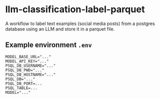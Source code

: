 # llm-classification-label-parquet

A workflow to label text examples (social media posts) from a postgres database using an LLM and store it in a parquet file.

## Example environment `.env`

```.env
MODEL_BASE_URL="..."
MODEL_API_KEY="..."
PSQL_DB_USERNAME="..."
PSQL_DB_PWD="..."
PSQL_DB_HOSTNAME="..."
PSQL_DB="..."
PSQL_DB_PORT=...
PSQL_TABLE=...
MODEL="..."
```
